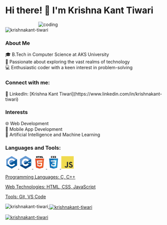 # Hi there! 👋 I'm Krishna Kant Tiwari
<img align="right" alt="coding" width="400" src="https://user-images.githubusercontent.com/55389276/140866485-8fb1c876-9a8f-4d6a-98dc-08c4981eaf70.gif">
<p align="left"> <img src="https://komarev.com/ghpvc/?username=krishnakant-tiwari&label=Profile%20views&color=0e75b6&style=flat" alt="krishnakant-tiwari" /> </p>
<h3 align="left">About Me</h3>
🎓 B.Tech in Computer Science at AKS University <br/> 
🚀 Passionate about exploring the vast realms of technology </br>
💻 Enthusiastic coder with a keen interest in problem-solving  </br>
<h3 align="left">Connect with me:</h3>
📱 LinkedIn: [Krishna Kant Tiwari](https://www.linkedin.com/in/krishnakant-tiwari)
<h3 align="left">Interests </h3>
🌐 Web Development  </br>
📱 Mobile App Development </br> 
🤖 Artificial Intelligence and Machine Learning </br>

<h3 align="left">Languages and Tools:</h3>
<p align="left"> <a href="https://www.cprogramming.com/" target="_blank" rel="noreferrer"> <img src="https://raw.githubusercontent.com/devicons/devicon/master/icons/c/c-original.svg" alt="c" width="40" height="40"/> </a> <a href="https://www.w3schools.com/cpp/" target="_blank" rel="noreferrer"> <img src="https://raw.githubusercontent.com/devicons/devicon/master/icons/cplusplus/cplusplus-original.svg" alt="cplusplus" width="40" height="40"/> </a> <a href="https://www.w3.org/html/" target="_blank" rel="noreferrer"> <img src="https://raw.githubusercontent.com/devicons/devicon/master/icons/html5/html5-original-wordmark.svg" alt="html5" width="40" height="40"/> <a href="https://www.w3schools.com/css/" target="_blank" rel="noreferrer"> <img src="https://raw.githubusercontent.com/devicons/devicon/master/icons/css3/css3-original-wordmark.svg" alt="css3" width="40" height="40"/> </a> <a href="https://developer.mozilla.org/en-US/docs/Web/JavaScript" target="_blank" rel="noreferrer"> <img src="https://raw.githubusercontent.com/devicons/devicon/master/icons/javascript/javascript-original.svg" alt="javascript" width="40" height="40"/> 
<p>Programming Languages: C, C++</p>
<p>Web Technologies: HTML, CSS, JavaScript</p>
<p>Tools: Git, VS Code</p>

<p><img align="left" src="https://github-readme-stats.vercel.app/api/top-langs?username=krishnakant-tiwari&show_icons=true&locale=en&layout=compact" alt="krishnakant-tiwari" /></p>

<p>&nbsp;<img align="center" src="https://github-readme-stats.vercel.app/api?username=krishnakant-tiwari&show_icons=true&locale=en" alt="krishnakant-tiwari" /></p>

<p><img align="center" src="https://github-readme-streak-stats.herokuapp.com/?user=krishnakant-tiwari&" alt="krishnakant-tiwari" /></p>


<!--
## Skills
- Programming Languages: C, C++
- Web Technologies: HTML, CSS, JavaScript
- Tools: Git, VS Code <!-- IntelliJ IDEA -->
 <!-- - Database: MySQL, MongoDB -->

<!-- ## Projects
🌐 [Project 1 Name](Link to Project 1): Brief description  
🔗 [Project 2 Name](Link to Project 2): Brief description  
⚙️ [Project 3 Name](Link to Project 3): Brief description  -->

<!--## Interests
🌐 Web Development  
📱 Mobile App Development 
🤖 Artificial Intelligence and Machine Learning   
<!--
## Let's Connect!
<!-- 📫 Reach me at: your.email@example.com  
🌐 Portfolio: [krishnakanttiwari.dev](https://krishnakanttiwari.dev) -->  
<!--📱 LinkedIn: [Krishna Kant Tiwari](https://www.linkedin.com/in/krishna-kant-tiwari-40286728b) -->




<!--
**krishnakant-tiwari/krishnakant-tiwari** is a ✨ _special_ ✨ repository because its `README.md` (this file) appears on your GitHub profile.

Here are some ideas to get you started:

- 🔭 I’m currently working on ...
- 🌱 I’m currently learning ...
- 👯 I’m looking to collaborate on ...
- 🤔 I’m looking for help with ...
- 💬 Ask me about ...
- 📫 How to reach me: ...
- 😄 Pronouns: ...
- ⚡ Fun fact: ...
-->
